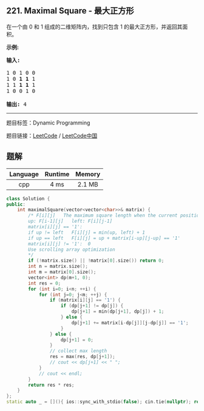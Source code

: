 ## 221. Maximal Square - 最大正方形

<!--If you want to use the English description, use `question.content` instead-->

<p>在一个由 0 和 1 组成的二维矩阵内，找到只包含 1 的最大正方形，并返回其面积。</p>

<p><strong>示例:</strong></p>

<pre><strong>输入: 
</strong>
1 0 1 0 0
1 0 <strong>1 1</strong> 1
1 1 <strong>1 1 </strong>1
1 0 0 1 0

<strong>输出: </strong>4</pre>



-----

题目标签：Dynamic Programming

题目链接：[LeetCode](https://leetcode.com/problems/maximal-square/description/)  /  [LeetCode中国](https://leetcode-cn.com/problems/maximal-square/description/)

## 题解



| Language | Runtime | Memory |
|:---:|:---:|:---:|
| cpp  | 4  ms | 2.1 MB |

```cpp
class Solution {
public:
    int maximalSquare(vector<vector<char>>& matrix) {
        /* F[i][j]   The maximum square length when the current position is the lower right corner
        up: F[i-1][j]   left: F[i][j-1]
        matrix[i][j] == '1':
        if up != left   F[i][j] = min(up, left) + 1
        if up == left   F[i][j] = up + matrix[i-up][j-up] == '1'
        matrix[i][j] != '1':  0
        Use scrolling array optimization
        */
        if (!matrix.size() || !matrix[0].size()) return 0;
        int n = matrix.size();
        int m = matrix[0].size();
        vector<int> dp(m+1, 0);
        int res = 0;
        for (int i=0; i<n; ++i) {
            for (int j=0; j<m; ++j) {
                if (matrix[i][j] == '1') {
                    if (dp[j+1] != dp[j]) {
                        dp[j+1] = min(dp[j+1], dp[j]) + 1;
                    } else {
                        dp[j+1] += matrix[i-dp[j]][j-dp[j]] == '1';
                    }
                } else {
                    dp[j+1] = 0;
                }
                // collect max length
                res = max(res, dp[j+1]);
                // cout << dp[j+1] << " ";
            }
            // cout << endl;
        }
        return res * res;
    }
};
static auto _ = [](){ ios::sync_with_stdio(false); cin.tie(nullptr); return 0; }();
```
